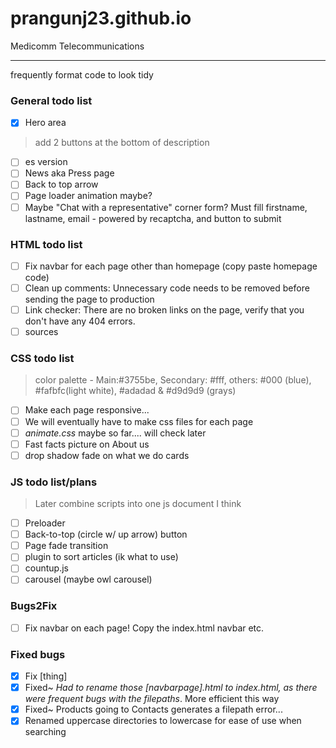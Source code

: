 # prangunj23.github.io
Medicomm Telecommunications

---
frequently format code to look tidy

### General todo list

- [x] Hero area
> add 2 buttons at the bottom of description
- [ ] es version
- [ ] News aka Press page
- [ ] Back to top arrow
- [ ] Page loader animation maybe?
- [ ] Maybe "Chat with a representative" corner form? Must fill firstname, lastname, email - powered by recaptcha, and button to submit

### HTML todo list

- [ ] Fix navbar for each page other than homepage (copy paste homepage code)
- [ ] Clean up comments: Unnecessary code needs to be removed before sending the page to production
- [ ] Link checker: There are no broken links on the page, verify that you don't have any 404 errors.
- [ ] sources

### CSS todo list
> color palette - Main:#3755be, Secondary: #fff, others: #000 (blue), #fafbfc(light white), #adadad & #d9d9d9 (grays)
- [ ] Make each page responsive...
- [ ] We will eventually have to make css files for each page
- [ ] *animate.css* maybe so far.... will check later
- [ ] Fast facts picture on About us
- [ ] drop shadow fade on what we do cards

### JS todo list/plans
> Later combine scripts into one js document I think
- [ ] Preloader
- [ ] Back-to-top (circle w/ up arrow) button
- [ ] Page fade transition
- [ ] plugin to sort articles (ik what to use)
- [ ] countup.js
- [ ] carousel (maybe owl carousel)

### Bugs2Fix 

- [ ] Fix navbar on each page! Copy the index.html navbar etc.

### Fixed bugs
- [x] Fix [thing]
- [x] Fixed~ <i>Had to rename those [navbarpage].html to index.html, as there were frequent bugs with the filepaths</i>. More efficient this way
- [x] Fixed~ Products going to Contacts generates a filepath error...
- [x] Renamed uppercase directories to lowercase for ease of use when searching
